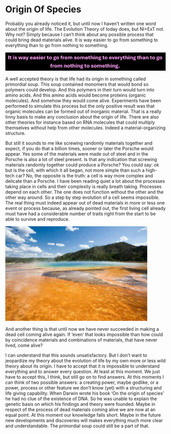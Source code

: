 # Origin Of Species

Probably you already noticed it, but until now I haven’t written one word about the origin of life. The Evolution Theory of today does, but NI+ExT not. Why not? Simply because I can’t think about any possible process that could bring dead materials alive. It is way easier to go from something to everything than to go from nothing to something.

![something to everything.png](/something%20to%20everything.png)

A well accepted theory is that life had its origin in something called primordial soup. This soup contained monomers that would bond so polymers could develop. And this polymers in their turn would turn into amino acids. And this amino acids would become proteins (organic molecules). And somehow they would come alive. Experiments have been performed to simulate this process but the only positive result was that organic molecules can be formed out of inorganic material. That is a really tinny basis to make any conclusion about the origin of life. There are also other theories for instance based on RNA molecules that could multiply themselves without help from other molecules. Indeed a material-organizing structure.

But still it sounds to me like screwing randomly materials together and expect, if you do that a billion times, sooner or later the Porsche would appear. Yes some of the materials were made out of steel and in the Porsche is also a lot of steel present. Is that any indication that screwing materials randomly together could produce a Porsche? You could say: ok but is the cell, with which it all began, not more simple than such a high-tech car? No, the opposite is the truth: a cell is way more complex and delicate than a Porsche. I have been reading quiet a lot about the processes taking place in cells and their complexity is really breath taking. Processes depend on each other. The one does not function without the other and the other way around. So a step by step evolution of a cell seems impossible. The real thing must indeed appear out of dead materials in more or less one event or process because, as already pointed out, the first living cell already must have had a considerable number of traits right from the start to be able to survive and reproduce.

![soep.jpg](/soep.jpg)

And another thing is that until now we have never succeeded in making a dead cell coming alive again. If ‘even’ that looks impossible than how could by coincidence materials and combinations of materials, that have never lived, come alive?

I can understand that this sounds unsatisfactory. But I don’t want to jeopardize my theory about the evolution of life by my own more or less wild theory about its origin. I have to accept that it is impossible to understand everything and to answer every question. At least at this moment. We just have to accept this, I think, but still go on to find answers. At this moments I can think of two possible answers: a creating power, maybe godlike, or a power, process or other feature we don’t know (yet) with a structuring and life giving capability. When Darwin wrote his book ‘On the origin of species’ he had no clue of the existence of DNA. So he was unable to explain the genetic basis on which his findings and theory were founded. Maybe in respect of the process of dead materials coming alive we are now at an equal point. At this moment our knowledge falls short. Maybe in the future new developments and discoveries will makes everything much more clear and understandable. The primordial soup could still be a part of that.

